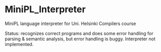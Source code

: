 # MiniPL_Interpreter
MiniPL language interpreter for Uni. Helsinki Compilers course

Status: recognizes correct programs and does some error handling for parsing & semantic analysis, but error handling is buggy. Interpreter not implemented.
